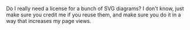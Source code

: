Do I really need a license for a bunch of SVG diagrams? I don't know, just make sure you credit me if you reuse them, and make sure you do it in a way that increases my page views.
